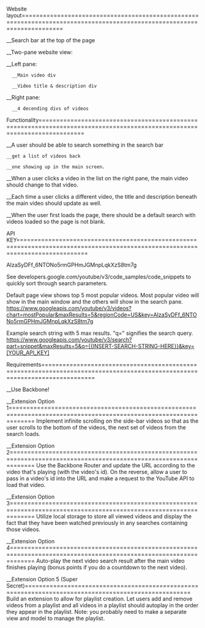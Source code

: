 Website layout========================================================================================================================

__Search bar at the top of the page

__Two-pane website view:

  __Left pane:

      __Main video div

      __Video title & description div

  __Right pane:

      __4 decending divs of videos


Functionality=========================================================================================================================

__A user should be able to search something in the search bar

    __get a list of videos back

    __one showing up in the main screen.

__When a user clicks a video in the list on the right pane, the main video should change to that video.

__Each time a user clicks a different video, the title and description beneath the main video should update as well.

__When the user first loads the page, there should be a default search with videos loaded so the page is not blank.



API KEY================================================================================================================================

AIzaSyDFf_6NTONo5rmGPHmJGMnpLqkXzS8tm7g


See developers.google.com/youtube/v3/code_samples/code_snippets to quickly sort through search parameters.

Default page view shows top 5 most popular videos. Most popular video will show in the main window and the others will show in the search pane.
https://www.googleapis.com/youtube/v3/videos?chart=mostPopular&maxResults=5&regionCode=US&key=AIzaSyDFf_6NTONo5rmGPHmJGMnpLqkXzS8tm7g

Example search string with 5 max results. "q=" signifies the search query.
https://www.googleapis.com/youtube/v3/search?part=snippet&maxResults=5&q={{INSERT-SEARCH-STRING-HERE}}&key=[YOUR_API_KEY]


Requirements===========================================================================================================================

__Use Backbone!


__Extension Option 1===================================================================================================================
  Implement infinite scrolling on the side-bar videos so that as the user scrolls to the bottom of the videos,
  the next set of videos from the search loads.

__Extension Option 2===================================================================================================================
  Use the Backbone Router and update the URL according to the video that's playing (with the video's id). On the reverse,
  allow a user to pass in a video's id into the URL and make a request to the YouTube API to load that video.

__Extension Option 3===================================================================================================================
  Utilize local storage to store all viewed videos and display the fact that they have been watched previously in any
  searches containing those videos.

__Extension Option 4===================================================================================================================
  Auto-play the next video search result after the main video finishes playing (bonus points if you do a countdown to the next video).

__Extension Option 5 (Super Secret)=====================================================================================================
  Build an extension to allow for playlist creation. Let users add and remove videos from a playlist and all videos in a playlist should
  autoplay in the order they appear in the playlist. Note: you probably need to make a separate view and model to manage the playlist.

